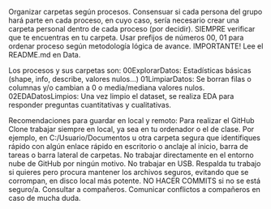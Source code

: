 Organizar carpetas según procesos.
Consensuar si cada persona del grupo hará parte en cada proceso, en cuyo caso, sería necesario crear una carpeta personal dentro de cada proceso (por decidir).
SIEMPRE verificar que te encuentras en tu carpeta.
Usar prefijos de números 00, 01 para ordenar proceso según metodología lógica de avance.
IMPORTANTE! Lee el README.md en Data.

Los procesos y sus carpetas son: 
00ExplorarDatos: Estadísticas básicas (shape, info, describe, valores nulos...)
01LimpiarDatos: Se borran filas o columnas y/o cambian a 0 o media/mediana valores nulos.
02EDADatosLimpios: Una vez limpio el dataset, se realiza EDA para responder preguntas cuantitativas y cualitativas.

Recomendaciones para guardar en local y remoto:
Para realizar el GitHub Clone trabajar siempre en local, ya sea en tu ordenador o el de clase. Por ejemplo, en C:/Usuario/Documentos u otra carpeta segura que identifiques rápido con algún enlace rápido en escritorio o anclaje al inicio, barra de tareas o barra lateral de carpetas.
No trabajar directamente en el entorno nube de GitHub por ningún motivo.
No trabajar en USB. Respalda tu trabajo si quieres pero procura mantener los archivos seguros, evitando que se corrompan, en disco local más potente.
NO HACER COMMITS si no se está seguro/a. Consultar a compañeros.
Comunicar conflictos a compañeros en caso de mucha duda.
